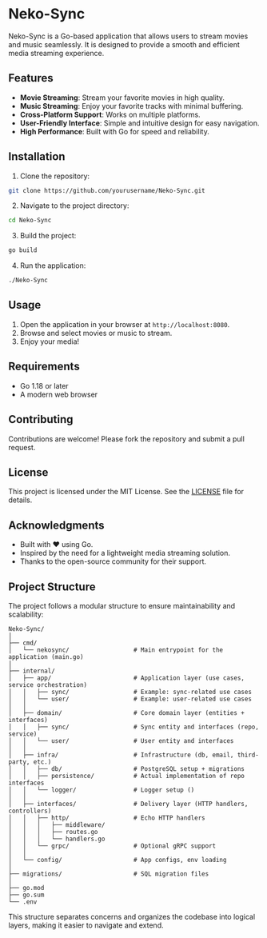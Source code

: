 # Neko-Sync

Neko-Sync is a Go-based application that allows users to stream movies and music seamlessly. It is designed to provide a smooth and efficient media streaming experience.

## Features

- **Movie Streaming**: Stream your favorite movies in high quality.
- **Music Streaming**: Enjoy your favorite tracks with minimal buffering.
- **Cross-Platform Support**: Works on multiple platforms.
- **User-Friendly Interface**: Simple and intuitive design for easy navigation.
- **High Performance**: Built with Go for speed and reliability.

## Installation

1. Clone the repository:
  ```bash
  git clone https://github.com/yourusername/Neko-Sync.git
  ```
2. Navigate to the project directory:
  ```bash
  cd Neko-Sync
  ```
3. Build the project:
  ```bash
  go build
  ```
4. Run the application:
  ```bash
  ./Neko-Sync
  ```

## Usage

1. Open the application in your browser at `http://localhost:8080`.
2. Browse and select movies or music to stream.
3. Enjoy your media!

## Requirements

- Go 1.18 or later
- A modern web browser

## Contributing

Contributions are welcome! Please fork the repository and submit a pull request.

## License

This project is licensed under the MIT License. See the [LICENSE](LICENSE) file for details.

## Acknowledgments

- Built with ❤️ using Go.
- Inspired by the need for a lightweight media streaming solution.
- Thanks to the open-source community for their support.

## Project Structure

The project follows a modular structure to ensure maintainability and scalability:

```
Neko-Sync/
│
├── cmd/
│   └── nekosync/                  # Main entrypoint for the application (main.go)
│
├── internal/
│   ├── app/                       # Application layer (use cases, service orchestration)
│   │   ├── sync/                  # Example: sync-related use cases
│   │   └── user/                  # Example: user-related use cases
│   │
│   ├── domain/                    # Core domain layer (entities + interfaces)
│   │   ├── sync/                  # Sync entity and interfaces (repo, service)
│   │   └── user/                  # User entity and interfaces
│   │
│   ├── infra/                     # Infrastructure (db, email, third-party, etc.)
│   │   ├── db/                    # PostgreSQL setup + migrations
│   │   ├── persistence/           # Actual implementation of repo interfaces
│   │   └── logger/                # Logger setup ()
│   │
│   ├── interfaces/                # Delivery layer (HTTP handlers, controllers)
│   │   ├── http/                  # Echo HTTP handlers
│   │   │   ├── middleware/
│   │   │   ├── routes.go
│   │   │   └── handlers.go
│   │   └── grpc/                  # Optional gRPC support
│   │
│   └── config/                    # App configs, env loading
│
├── migrations/                    # SQL migration files
│
├── go.mod
├── go.sum
└── .env
```

This structure separates concerns and organizes the codebase into logical layers, making it easier to navigate and extend.